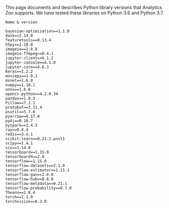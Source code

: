 This page documents and describes Python library versions that Analytics Zoo supports. We have tested these libraries on Python 3.6 and Python 3.7.

```
Name & version

bayesian-optimization==1.1.0
dask==2.14.0
featuretools==0.13.4
h5py==2.10.0
imageio==2.8.0
imageio-ffmpeg==0.4.1
jupyter-client==6.1.2
jupyter-console==6.1.0
jupyter-core==4.6.3
Keras==1.2.2
moviepy==1.0.1
mxnet==1.6.0
numpy==1.18.1
onnx==1.6.0
opencv-python==4.2.0.34
pandas==1.0.3
Pillow==7.1.1
protobuf==3.11.4
psutil==5.7.0
pyarrow==0.17.0
py4j==0.10.7
pyspark==2.4.3
ray==0.8.4
redis==3.4.1
scikit-learn==0.22.2.post1
scipy==1.4.1
six==1.14.0
tensorboard==1.15.0
tensorboardX==2.0
tensorflow==1.15.0
tensorflow-datasets==2.1.0
tensorflow-estimator==1.15.1
tensorflow-gan==2.0.0
tensorflow-hub==0.8.0
tensorflow-metadata==0.21.1
tensorflow-probability==0.7.0
Theano==1.0.4
torch==1.1.0
torchvision==0.3.0
```
